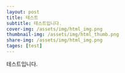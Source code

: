 ```yaml
---
layout: post
title: 테스트
subtitle: 테스트입니다.
cover-img: /assets/img/html_img.png
thumbnail-img: /assets/img/html_thumb.png
share-img: /assets/img/html_img.png
tages: [test]
---
```


테스트입니다.

